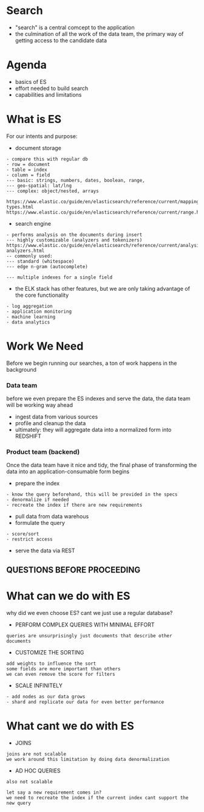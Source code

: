 # Search
- "search" is a central comcept to the application
- the culmination of all the work of the data team, the primary way of getting access to the candidate data

# Agenda
- basics of ES
- effort needed to build search
- capabilities and limitations

# What is ES
For our intents and purpose:
- document storage
```
- compare this with regular db
- row = document
- table = index
- column = field
--- basic: strings, numbers, dates, boolean, range, 
--- geo-spatial: lat/lng
--- complex: object/nested, arrays

https://www.elastic.co/guide/en/elasticsearch/reference/current/mapping-types.html
https://www.elastic.co/guide/en/elasticsearch/reference/current/range.html
```
- search engine
```
- performs analysis on the documents during insert
--- highly customizable (analyzers and tokenizers)
https://www.elastic.co/guide/en/elasticsearch/reference/current/analysis-analyzers.html
-- commonly used:
--- standard (whitespace)
--- edge n-gram (autocomplete)

--- multiple indexes for a single field
```
- the ELK stack has other features, but we are only taking advantage of the core functionality
```
- log aggregation
- application monitoring
- machine learning
- data analytics
```

# Work We Need
Before we begin running our searches, a ton of work happens in the background

### Data team
before we even prepare the ES indexes and serve the data, the data team will be working way ahead
- ingest data from various sources
- profile and cleanup the data
- ultimately: they will aggregate data into a normalized form into REDSHIFT

### Product team (backend)
Once the data team have it nice and tidy, the final phase of transforming the data into an application-consumable form begins

- prepare the index
```
- know the query beforehand, this will be provided in the specs
- denormalize if needed
- recreate the index if there are new requirements
```
- pull data from data warehous
- formulate the query
```
- score/sort
- restrict access
```
- serve the data via REST



## QUESTIONS BEFORE PROCEEDING


# What can we do with ES
why did we even choose ES? cant we just use a regular database?

- PERFORM COMPLEX QUERIES WITH MINIMAL EFFORT
```
queries are unsurprisingly just documents that describe other documents
```

- CUSTOMIZE THE SORTING
```
add weights to influence the sort
some fields are more important than others
we can even remove the score for filters
```

- SCALE INFINITELY
```
- add nodes as our data grows
- shard and replicate our data for even better performance
```

# What cant we do with ES
- JOINS
```
joins are not scalable
we work around this limitation by doing data denormalization
```

- AD HOC QUERIES
```
also not scalable

let say a new requirement comes in? 
we need to recreate the index if the current index cant support the new query
```
